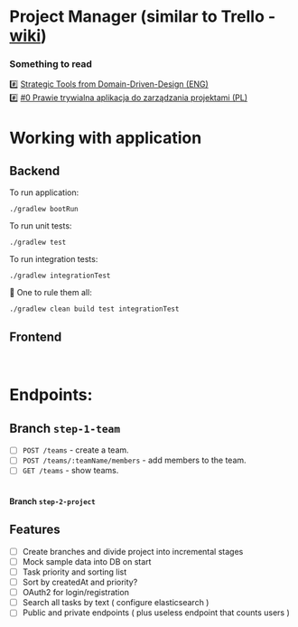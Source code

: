 # Project Manager (similar to Trello - [wiki](https://en.wikipedia.org/wiki/Project_management_software))

### Something to read
#️⃣ [Strategic Tools from Domain-Driven-Design (ENG)](http://www.braintelligence.pl/the-nature-of-domain-driven-design/) <BR>
#️⃣ [#0 Prawie trywialna aplikacja do zarządzania projektami (PL)](http://braintelligence.pl/prawie-trywialna-aplikacja-do-zarzadzania-projektami)

# Working with application
## Backend
To run application:
```
./gradlew bootRun
```
To run unit tests:
```
./gradlew test
```
To run integration tests:
```
./gradlew integrationTest
```
💍 One to rule them all:
```
./gradlew clean build test integrationTest
```
## Frontend

<br>

# Endpoints: <br>
## Branch `step-1-team` <br>
* [ ] `POST /teams` - create a team. <br>
* [ ] `POST /teams/:teamName/members` - add members to the team. <br>
* [ ] `GET /teams` - show teams. <br> <br>

#### Branch `step-2-project` <br>


## Features
- [ ] Create branches and divide project into incremental stages 
- [ ] Mock sample data into DB on start
- [ ] Task priority and sorting list
- [ ] Sort by createdAt and priority? 
- [ ] OAuth2 for login/registration
- [ ] Search all tasks by text ( configure elasticsearch )
- [ ] Public and private endpoints ( plus useless endpoint that counts users )
